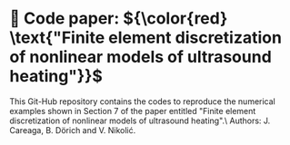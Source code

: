 # 📌 Code paper: ${\color{red} \text{"Finite element discretization of nonlinear models of ultrasound heating"}}$

This Git-Hub repository contains the codes to reproduce the numerical examples shown in Section 7 of the paper entitled "Finite element discretization of nonlinear models of ultrasound heating".\\
Authors: J. Careaga, B. Dörich and V. Nikolić.

